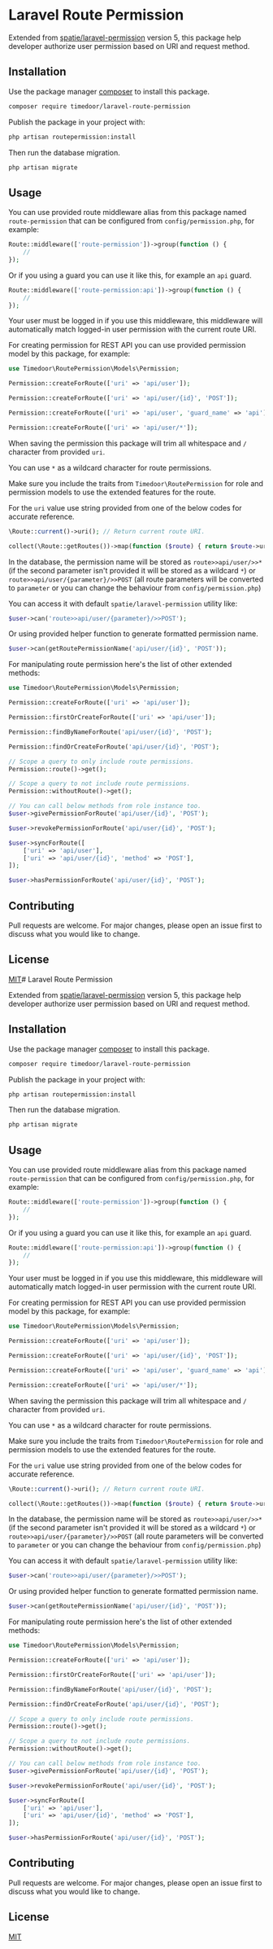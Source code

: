 # Laravel Route Permission

Extended from [spatie/laravel-permission](https://spatie.be/docs/laravel-permission/v5/introduction) version 5, this package help developer authorize user permission based on URI and request method.

## Installation

Use the package manager [composer](https://getcomposer.org/) to install this package.

```bash
composer require timedoor/laravel-route-permission
```

Publish the package in your project with:

```bash
php artisan routepermission:install
```

Then run the database migration.

```bash
php artisan migrate
```

## Usage

You can use provided route middleware alias from this package named `route-permission` that can be configured from `config/permission.php`, for example:

```php
Route::middleware(['route-permission'])->group(function () {
    //
});
```

Or if you using a guard you can use it like this, for example an `api` guard.

```php
Route::middleware(['route-permission:api'])->group(function () {
    //
});
```

Your user must be logged in if you use this middleware, this middleware will automatically match logged-in user permission with the current route URI.

For creating permission for REST API you can use provided permission model by this package, for example:

```php
use Timedoor\RoutePermission\Models\Permission;

Permission::createForRoute(['uri' => 'api/user']);

Permission::createForRoute(['uri' => 'api/user/{id}', 'POST']);

Permission::createForRoute(['uri' => 'api/user', 'guard_name' => 'api']);

Permission::createForRoute(['uri' => 'api/user/*']);
```

When saving the permission this package will trim all whitespace and `/` character from provided `uri`.

You can use `*` as a wildcard character for route permissions.

Make sure you include the traits from `Timedoor\RoutePermission` for role and permission models to use the extended features for the route.

For the `uri` value use string provided from one of the below codes for accurate reference.

```php
\Route::current()->uri(); // Return current route URI.

collect(\Route::getRoutes())->map(function ($route) { return $route->uri(); }); // Listing all registered route URI.
```

In the database, the permission name will be stored as `route>>api/user/>>*` (if the second parameter isn't provided it will be stored as a wildcard `*`) or `route>>api/user/{parameter}/>>POST` (all route parameters will be converted to `parameter` or you can change the behaviour from `config/permission.php`)

You can access it with default `spatie/laravel-permission` utility like:

```php
$user->can('route>>api/user/{parameter}/>>POST');
```

Or using provided helper function to generate formatted permission name.

```php
$user->can(getRoutePermissionName('api/user/{id}', 'POST'));
```

For manipulating route permission here's the list of other extended methods:

```php
use Timedoor\RoutePermission\Models\Permission;

Permission::createForRoute(['uri' => 'api/user']);

Permission::firstOrCreateForRoute(['uri' => 'api/user']);

Permission::findByNameForRoute('api/user/{id}', 'POST');

Permission::findOrCreateForRoute('api/user/{id}', 'POST');

// Scope a query to only include route permissions.
Permission::route()->get();

// Scope a query to not include route permissions.
Permission::withoutRoute()->get();

// You can call below methods from role instance too.
$user->givePermissionForRoute('api/user/{id}', 'POST');

$user->revokePermissionForRoute('api/user/{id}', 'POST');

$user->syncForRoute([
    ['uri' => 'api/user'],
    ['uri' => 'api/user/{id}', 'method' => 'POST'],
]);

$user->hasPermissionForRoute('api/user/{id}', 'POST');
```

## Contributing
Pull requests are welcome. For major changes, please open an issue first to discuss what you would like to change.

## License
[MIT](https://choosealicense.com/licenses/mit/)# Laravel Route Permission

Extended from [spatie/laravel-permission](https://spatie.be/docs/laravel-permission/v5/introduction) version 5, this package help developer authorize user permission based on URI and request method.

## Installation

Use the package manager [composer](https://getcomposer.org/) to install this package.

```bash
composer require timedoor/laravel-route-permission
```

Publish the package in your project with:

```bash
php artisan routepermission:install
```

Then run the database migration.

```bash
php artisan migrate
```

## Usage

You can use provided route middleware alias from this package named `route-permission` that can be configured from `config/permission.php`, for example:

```php
Route::middleware(['route-permission'])->group(function () {
    //
});
```

Or if you using a guard you can use it like this, for example an `api` guard.

```php
Route::middleware(['route-permission:api'])->group(function () {
    //
});
```

Your user must be logged in if you use this middleware, this middleware will automatically match logged-in user permission with the current route URI.

For creating permission for REST API you can use provided permission model by this package, for example:

```php
use Timedoor\RoutePermission\Models\Permission;

Permission::createForRoute(['uri' => 'api/user']);

Permission::createForRoute(['uri' => 'api/user/{id}', 'POST']);

Permission::createForRoute(['uri' => 'api/user', 'guard_name' => 'api']);

Permission::createForRoute(['uri' => 'api/user/*']);
```

When saving the permission this package will trim all whitespace and `/` character from provided `uri`.

You can use `*` as a wildcard character for route permissions.

Make sure you include the traits from `Timedoor\RoutePermission` for role and permission models to use the extended features for the route.

For the `uri` value use string provided from one of the below codes for accurate reference.

```php
\Route::current()->uri(); // Return current route URI.

collect(\Route::getRoutes())->map(function ($route) { return $route->uri(); }); // Listing all registered route URI.
```

In the database, the permission name will be stored as `route>>api/user/>>*` (if the second parameter isn't provided it will be stored as a wildcard `*`) or `route>>api/user/{parameter}/>>POST` (all route parameters will be converted to `parameter` or you can change the behaviour from `config/permission.php`)

You can access it with default `spatie/laravel-permission` utility like:

```php
$user->can('route>>api/user/{parameter}/>>POST');
```

Or using provided helper function to generate formatted permission name.

```php
$user->can(getRoutePermissionName('api/user/{id}', 'POST'));
```

For manipulating route permission here's the list of other extended methods:

```php
use Timedoor\RoutePermission\Models\Permission;

Permission::createForRoute(['uri' => 'api/user']);

Permission::firstOrCreateForRoute(['uri' => 'api/user']);

Permission::findByNameForRoute('api/user/{id}', 'POST');

Permission::findOrCreateForRoute('api/user/{id}', 'POST');

// Scope a query to only include route permissions.
Permission::route()->get();

// Scope a query to not include route permissions.
Permission::withoutRoute()->get();

// You can call below methods from role instance too.
$user->givePermissionForRoute('api/user/{id}', 'POST');

$user->revokePermissionForRoute('api/user/{id}', 'POST');

$user->syncForRoute([
    ['uri' => 'api/user'],
    ['uri' => 'api/user/{id}', 'method' => 'POST'],
]);

$user->hasPermissionForRoute('api/user/{id}', 'POST');
```

## Contributing
Pull requests are welcome. For major changes, please open an issue first to discuss what you would like to change.

## License
[MIT](https://choosealicense.com/licenses/mit/)